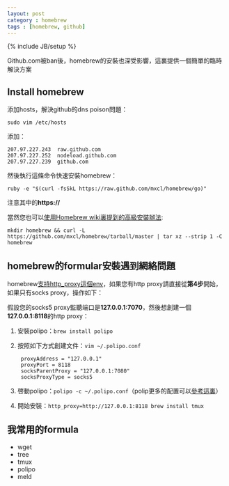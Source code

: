 ```yaml
---
layout: post
category : homebrew
tags : [homebrew, github]
---
```

{% include JB/setup %}

Github.com被ban後，homebrew的安裝也深受影響，這裏提供一個簡單的臨時解決方案

## Install homebrew

添加hosts，解決github的dns poison問題：

	sudo vim /etc/hosts
	
添加：

	207.97.227.243  raw.github.com
	207.97.227.252  nodeload.github.com
	207.97.227.239  github.com

然後執行這條命令快速安裝homebrew：

	ruby -e "$(curl -fsSkL https://raw.github.com/mxcl/homebrew/go)"
	
注意其中的**https://**

當然您也可以[使用Homebrew wiki裏提到的高級安裝辦法](https://github.com/mxcl/homebrew/wiki/Installation):

	mkdir homebrew && curl -L https://github.com/mxcl/homebrew/tarball/master | tar xz --strip 1 -C homebrew

## homebrew的formular安裝遇到網絡問題
homebrew[支持http_proxy這個env](https://github.com/mxcl/homebrew/wiki/Tips-N%27-Tricks)，如果您有http proxy請直接從**第4步**開始，如果只有socks proxy，操作如下：

假設您的socks5 proxy監聽端口是**127.0.0.1:7070**，然後想創建一個**127.0.0.1:8118**的http proxy：

1. 安裝polipo：`brew install polipo`
		
2. 按照如下方式創建文件：`vim ~/.polipo.conf`

		proxyAddress = "127.0.0.1"
		proxyPort = 8118
		socksParentProxy = "127.0.0.1:7080"
		socksProxyType = socks5
	
3. 啓動polipo：`polipo -c ~/.polipo.conf`（polip更多的配置可以[參考這裏](https://gitweb.torproject.org/torbrowser.git/blob_plain/1ffcd9dafb9dd76c3a29dd686e05a71a95599fb5:/build-scripts/config/polipo.conf)）
4. 開始安裝：`http_proxy=http://127.0.0.1:8118 brew install tmux`

## 我常用的formula
+ wget
+ tree
+ tmux
+ polipo
+ meld
